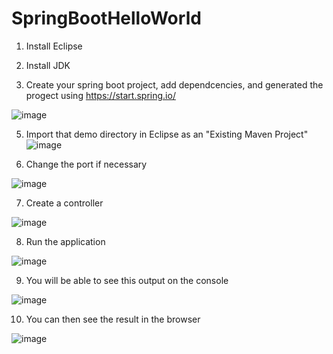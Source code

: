 # SpringBootHelloWorld

1. Install Eclipse

3. Install JDK

4. Create your spring boot project, add dependcencies, and generated the progect using https://start.spring.io/

![image](https://user-images.githubusercontent.com/16840267/162933023-c51e7d5d-223e-4920-b181-8ab8f2e52855.png)

5. Import that demo directory in Eclipse as an "Existing Maven Project"
![image](https://user-images.githubusercontent.com/16840267/162933749-fc2f8fd7-0327-453b-9ac5-48c46e2dce82.png)

6. Change the port if necessary

![image](https://user-images.githubusercontent.com/16840267/162934409-759b73e1-34a1-44fa-aa83-a6cd15e7fcce.png)

7. Create a controller

![image](https://user-images.githubusercontent.com/16840267/162934485-c36ea992-8f79-4261-800f-7304b25a2dc1.png)

8. Run the application

![image](https://user-images.githubusercontent.com/16840267/162934619-bd71e1bf-22a4-4c53-a69e-fc4052debd80.png)

9. You will be able to see this output on the console

![image](https://user-images.githubusercontent.com/16840267/162934830-a2261218-53f8-4d02-879a-d16844e8e190.png)

10. You can then see the result in the browser

![image](https://user-images.githubusercontent.com/16840267/162935121-b52957f2-272b-4de9-a9e6-94a886cf15aa.png)


